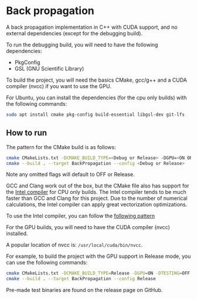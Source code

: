 # Back propagation

A back propagation implementation in C++ with CUDA support,
and no external dependencies (except for the debugging build).

To run the debugging build, you will need to have the following dependencies:

- PkgConfig
- GSL (GNU Scientific Library)

To build the project, you will need the basics CMake, gcc/g++ and a CUDA compiler (nvcc) if you want to use the GPU.

For Ubuntu, you can install the dependencies (for the cpu only builds) with the following commands:

```bash
sudo apt install cmake pkg-config build-essential libgsl-dev git-lfs
```

## How to run

The pattern for the CMake build is as follows:

```bash
cmake CMakeLists.txt -DCMAKE_BUILD_TYPE=<Debug or Release> -DGPU=<ON OR OFF> -DTESTING=<ON OR OFF> -DCMAKE_CUDA_COMPILER=<PATH/TO/NVCC> 
cmake --build . --target BackPropagation --config <Debug or Release>
```

Note any omitted flags will default to OFF or Release.

GCC and Clang work out of the box, but the CMake file also has support for the
[Intel compiler](https://www.intel.com/content/www/us/en/developer/tools/oneapi/dpc-compiler-download.html)
for CPU only builds.
The Intel compiler tends to be much faster than GCC and Clang for this project.
Due to the number of numerical calculations, the Intel compiler can apply great vectorization optimizations.

To use the Intel compiler, you can follow
the [following pattern](https://www.intel.com/content/www/us/en/docs/dpcpp-cpp-compiler/developer-guide-reference/2023-0/use-cmake-with-the-compiler.html)

For the GPU builds, you will need to have the CUDA compiler (nvcc) installed.

A popular location of nvcc is: `/usr/local/cuda/bin/nvcc`.

For example, to build the project with the GPU support in Release mode, you can use the following commands:

```bash
cmake CMakeLists.txt -DCMAKE_BUILD_TYPE=Release -DGPU=ON -DTESTING=OFF -DCMAKE_CUDA_COMPILER=/usr/local/cuda/bin/nvcc
cmake --build . --target BackPropagation --config Release
```

Pre-made test binaries are found on the release page on GitHub.  

